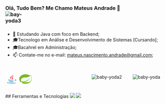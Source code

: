 ### Olá, Tudo Bem? Me Chamo Mateus Andrade 👋<div><img align="left" alt="bay-yoda3" height="50" width="60" src="https://c.tenor.com/4P02Cdfd26MAAAAi/baby-yoda-so-cute.gif">
</div>
<br>
<br>

- 🌱 Estudando Java com foco em Backend;
- 🎓Tecnologo em Análise e Desenvolvimento de Sistemas [Cursando];
- 🎓Bacahrel em Administração;
- 📫 Contate-me no e-mail: mateus.nascimento.andrade@gmail.com;
##
  
  <div style="display: inline_block"><br>
  <img align="center" alt="Java" height="30" width="40" src="https://raw.githubusercontent.com/devicons/devicon/master/icons/java/java-original.svg">
  <img align="center" alt="Spring" height="30" width="40" src="https://raw.githubusercontent.com/devicons/devicon/master/icons/spring/spring-original.svg">
  <img align="right" alt="baby-yoda" height="90" width="100" src="https://c.tenor.com/K7l3fDqAQA8AAAAi/baby-yoda-star-wars.gif">
  <img align="right" alt="baby-yoda2" height="90" width="130" src="https://c.tenor.com/6Ja4z2BN2-gAAAAi/baby-yoda.gif">
</div>
  
 ##
  
<div> 
## Ferramentas e Tecnologias
  <a href ="mailto:mateus.nascimento.andrade@gmail.com" target="_blank"><img src="https://img.shields.io/badge/-Gmail-%23333?style=for-the-badge&logo=gmail&logoColor=white" target="_blank"></a>
  <a href="https://www.linkedin.com/in/mateus-nascimento-andrade/" target="_blank"><img src="https://img.shields.io/badge/-LinkedIn-%230077B5?style=for-the-badge&logo=linkedin&logoColor=white" target="_blank"></a> 
